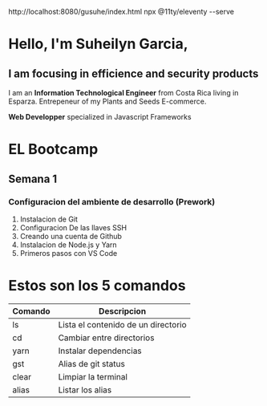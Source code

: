 http://localhost:8080/gusuhe/index.html npx @11ty/eleventy --serve

# Hello, I'm Suheilyn Garcia,
## I am focusing in efficience and security products

I am an **Information Technological Engineer** from Costa Rica living in Esparza.
Entrepeneur of my Plants and Seeds E-commerce. 

**Web Developper** specialized in Javascript Frameworks

# EL Bootcamp
## Semana 1
### Configuracion del ambiente de desarrollo (Prework)

1. Instalacion de Git
1. Configuracion De las llaves SSH
1. Creando una cuenta de Github
1. Instalacion de Node.js y Yarn
1. Primeros pasos con VS Code

# Estos son los 5 comandos 
 |Comando | Descripcion                       |
 |--------|-----------------------------------|
 | ls     |Lista el contenido de un directorio|
 | cd     |Cambiar entre directorios          |
 | yarn   |Instalar dependencias              |
 | gst    |Alias de git status                |
 | clear  |Limpiar la terminal                |
 | alias  |Listar los alias                   |

